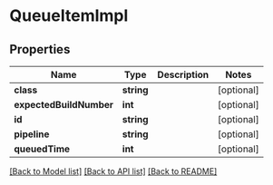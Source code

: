 # QueueItemImpl

## Properties
Name | Type | Description | Notes
------------ | ------------- | ------------- | -------------
**class** | **string** |  | [optional] 
**expectedBuildNumber** | **int** |  | [optional] 
**id** | **string** |  | [optional] 
**pipeline** | **string** |  | [optional] 
**queuedTime** | **int** |  | [optional] 

[[Back to Model list]](../README.md#documentation-for-models) [[Back to API list]](../README.md#documentation-for-api-endpoints) [[Back to README]](../README.md)


